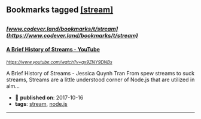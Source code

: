 ## Bookmarks tagged [[stream]](https://www.codever.land/search?q=[stream])

_<sup><sup>[www.codever.land/bookmarks/t/stream](https://www.codever.land/bookmarks/t/stream)</sup></sup>_
---
#### [A Brief History of Streams - YouTube](https://www.youtube.com/watch?v=gx9ZNY9DNBs)
_<sup>https://www.youtube.com/watch?v=gx9ZNY9DNBs</sup>_

A Brief History of Streams - Jessica Quynh Tran From spew streams to suck streams, Streams are a little understood corner of Node.js that are utilized in alm...
* :calendar: **published on**: 2017-10-16
* **tags**: [stream](../tagged/stream.md), [node.js](../tagged/node.js.md)
---
